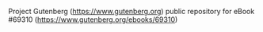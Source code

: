 Project Gutenberg (https://www.gutenberg.org) public repository for
eBook #69310 (https://www.gutenberg.org/ebooks/69310)
